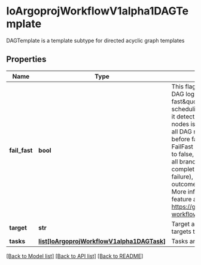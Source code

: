 # IoArgoprojWorkflowV1alpha1DAGTemplate

DAGTemplate is a template subtype for directed acyclic graph templates
## Properties
Name | Type | Description | Notes
------------ | ------------- | ------------- | -------------
**fail_fast** | **bool** | This flag is for DAG logic. The DAG logic has a built-in \&quot;fail fast\&quot; feature to stop scheduling new steps, as soon as it detects that one of the DAG nodes is failed. Then it waits until all DAG nodes are completed before failing the DAG itself. The FailFast flag default is true,  if set to false, it will allow a DAG to run all branches of the DAG to completion (either success or failure), regardless of the failed outcomes of branches in the DAG. More info and example about this feature at https://github.com/argoproj/argo-workflows/issues/1442 | [optional] 
**target** | **str** | Target are one or more names of targets to execute in a DAG | [optional] 
**tasks** | [**list[IoArgoprojWorkflowV1alpha1DAGTask]**](IoArgoprojWorkflowV1alpha1DAGTask.md) | Tasks are a list of DAG tasks | 

[[Back to Model list]](../README.md#documentation-for-models) [[Back to API list]](../README.md#documentation-for-api-endpoints) [[Back to README]](../README.md)


